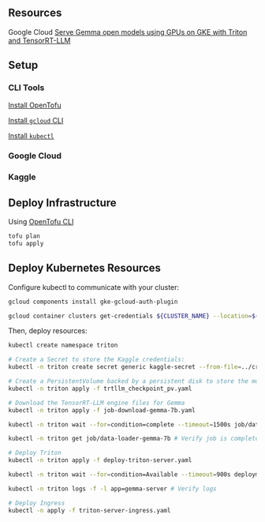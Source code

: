 ## Resources

Google Cloud [Serve Gemma open models using GPUs on GKE with Triton and TensorRT-LLM ](https://cloud.google.com/kubernetes-engine/docs/tutorials/serve-gemma-gpu-tensortllm)

## Setup

### CLI Tools

[Install OpenTofu](https://opentofu.org/docs/intro/install/)

[Install `gcloud` CLI](https://cloud.google.com/sdk/docs/install)

[Install `kubectl`](https://kubernetes.io/docs/tasks/tools/)

### Google Cloud


### Kaggle

## Deploy Infrastructure

Using [OpenTofu CLI](https://opentofu.org/docs/cli/commands/)

```bash
tofu plan
tofu apply
```

## Deploy Kubernetes Resources

Configure kubectl to communicate with your cluster:

```bash
gcloud components install gke-gcloud-auth-plugin

gcloud container clusters get-credentials ${CLUSTER_NAME} --location=${REGION}
```

Then, deploy resources:

```bash
kubectl create namespace triton

# Create a Secret to store the Kaggle credentials:
kubectl -n triton create secret generic kaggle-secret --from-file=../credentials/kaggle.json

# Create a PersistentVolume backed by a persistent disk to store the model checkpoints
kubectl -n triton apply -f trtllm_checkpoint_pv.yaml

# Download the TensorRT-LLM engine files for Gemma
kubectl -n triton apply -f job-download-gemma-7b.yaml

kubectl -n triton wait --for=condition=complete --timeout=1500s job/data-loader-gemma-7b

kubectl -n triton get job/data-loader-gemma-7b # Verify job is complete

# Deploy Triton
kubectl -n triton apply -f deploy-triton-server.yaml

kubectl -n triton wait --for=condition=Available --timeout=900s deployment/triton-gemma-deployment

kubectl -n triton logs -f -l app=gemma-server # Verify logs

# Deploy Ingress
kubectl -n apply -f triton-server-ingress.yaml
```